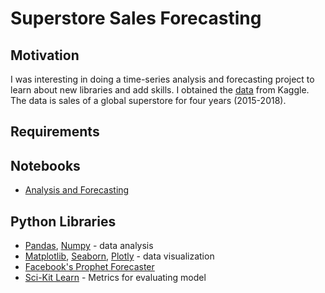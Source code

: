 # Superstore Sales Forecasting

## Motivation
I was interesting in doing a time-series analysis and forecasting project to learn about new libraries and add skills. I obtained the [data](https://www.kaggle.com/rohitsahoo/sales-forecasting) from Kaggle. The data is sales of a global superstore for four years (2015-2018).

## Requirements

## Notebooks
  * [Analysis and Forecasting](https://github.com/EWiliams0590/SuperstoreSalesForecasting/blob/main/Superstore%20EDA%20and%20Forecasting.ipynb)

## Python Libraries
  * [Pandas](https://pandas.pydata.org/), [Numpy](https://numpy.org/) - data analysis
  * [Matplotlib](https://matplotlib.org/), [Seaborn](https://seaborn.pydata.org/index.html), [Plotly](https://plotly.com/python/) - data visualization
  * [Facebook's Prophet Forecaster](https://facebook.github.io/prophet/docs/quick_start.html#python-api)
  * [Sci-Kit Learn](https://scikit-learn.org/stable/index.html) - Metrics for evaluating model
